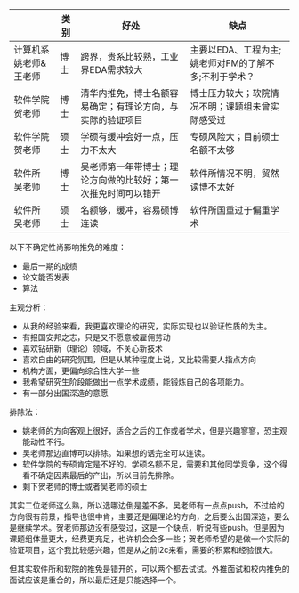 |                                              | 类别 |                                                           好处                                                           |                                                   缺点                                                   |
| ----------------------------------- | ------ | --------------------------------------------------------------------------------------------------- | --------------------------------------------------------------------------------------- |
| 计算机系 姚老师&王老师 | 博士 | 跨界，贵系比较熟，工业界EDA需求较大                                                     | 主要以EDA、工程为主;姚老师对FM的了解不多;不利于学术？ |
| 软件学院 贺老师                | 博士 | 清华内推免，博士名额容易确定；有理论方向，与实际的验证项目         | 博士压力较大；软院情况不明；课题组未曾实际感受过             |
| 软件学院 贺老师                | 硕士 | 学硕有缓冲会好一点，压力不太大                                                                 | 专硕风险大；目前硕士名额不太够                                                 |
| 软件所 吴老师                    | 博士 | 吴老师第一年带博士；理论方向做的比较好；第一次推免时间可以错开 | 软件所情况不明，贸然读博不太好                                                 |
| 软件所 吴老师                    | 硕士 | 名额够，缓冲，容易硕博连读                                                                         | 软件所国重过于偏重学术                                                                 |

以下不确定性尚影响推免的难度：
- 最后一期的成绩
- 论文能否发表
- 算法

主观分析：
- 从我的经验来看，我更喜欢理论的研究，实际实现也以验证性质的为主。
- 有报国安邦之志，只是又不愿意被雇佣劳动
- 喜欢钻研新（理论）领域，不关心新技术
- 喜欢自由的研究氛围，但是从某种程度上说，又比较需要人指点方向
- 机构方面，更偏向综合性大学一些
- 我希望研究生阶段能做出一点学术成绩，能锻炼自己的各项能力。
- 有一部分出国深造的意愿

排除法：
- 姚老师的方向客观上很好，适合之后的工作或者学术，但是兴趣寥寥，恐主观能动性不行。
- 吴老师那边直博可以排除。如果想的话完全可以连读。
- 软件学院的专硕肯定是不好的。学硕名额不足，需要和其他同学竞争，这个得看不确定因素最后的产出，所以目前先排除。
- 剩下贺老师的博士或者吴老师的硕士

其实二位老师这么熟，所以选哪边倒是差不多。吴老师有一点点push，不过给的方向很有前景，指导也很中肯，主要还是偏理论的方向，之后要么出国深造，要么是继续学术。贺老师那边没有感受过，这是一个缺点，听说有些push。但是因为课题组体量更大，经费更充足，也许机会会多一些；贺老师希望的是做一个实际的验证项目，这个我比较感兴趣，但是从之前l2c来看，需要的积累和经验很大。

但其实软件所和软院的推免是错开的，可以两个都去试试。外推面试和校内推免的面试应该是重合的，所以最后还是只能选择一个。